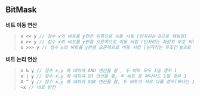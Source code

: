 ## BitMask

**비트 이동 연산**

>```java
>x << y // 정수 x의 비트를 y만큰 왼쪽으로 이동 시킴 (빈자리는 0으로 채워짐)
>x >> y // 정수 x의 비트를 y만큼 오른쪽으로 이동 시킴 (빈자리는 최상위 부호 비트를 따름)
>x >>> y // 정수 x의 비트를 y만큼 오른쪽으로 이동 시킴 (빈자리는 무조건 0으로 채워짐)
>```

**비트 논리 연산**

>```java
>x & y // 정수 x,y 에 대하여 AND 연산을 함 , 두 비트 모두 1일 경우 1
>x | y // 정수 x,y 에 대하여 OR 연산을 함, 두 비트 중 하나라도 1일 경우 1
>X ^ y // 정수 x,y 에 대하여 XOR 연산을 함, 두 비트가 서로 다를 경우(하나는 1 하나는 0) 1 나머진 0
>~x // 비트 반전
>```

